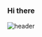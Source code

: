 ### Hi there 

![header](https://capsule-render.vercel.app/api?type=egg&color=timeGradient&height=300&section=header&text=songyi%20land&fontSize=90)
